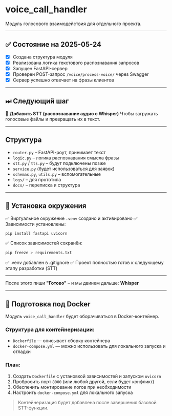 # voice_call_handler

Модуль голосового взаимодействия для отдельного проекта.

---

## ✅ Состояние на 2025-05-24

- [x] Создана структура модуля
- [x] Реализована логика текстового распознавания запросов
- [x] Запущен FastAPI-сервер
- [x] Проверен POST-запрос `/voice/process-voice/` через Swagger
- [x] Сервер успешно отвечает на фразы клиентов

---

## ⏭ Следующий шаг

🧠 **Добавить STT (распознавание аудио с Whisper)**
Чтобы загружать голосовые файлы и превращать их в текст.

---

## Структура

- `router.py` – FastAPI-роут, принимает текст
- `logic.py` – логика распознавания смысла фразы
- `stt.py` / `tts.py` – будут подключены позже
- `service.py` (будет использоваться для заявок)
- `schemas.py`, `utils.py` – вспомогательные
- `logs/` – для прототипа
- `docs/` – переписка и структура

---

## 📝 Установка окружения

✅ Виртуальное окружение `.venv` создано и активировано
✅ Зависимости установлены:

```bash
pip install fastapi uvicorn
```

✅ Список зависимостей сохранён:

```bash
pip freeze > requirements.txt
```

✅ .venv добавлен в .gitignore
✅ Проект полностью готов к следующему этапу разработки (STT)

---

После этого пиши **"Готово"** – и мы двинем дальше: **Whisper**

---

## 🐳 Подготовка под Docker

Модуль `voice_call_handler` будет оборачиваться в Docker-контейнер.

### Структура для контейнеризации:

- `Dockerfile` — описывает сборку контейнера
- `docker-compose.yml` — можно использовать для локального запуска и отладки

### План:

1. Создать `Dockerfile` с установкой зависимостей и запуском `uvicorn`
2. Пробросить порт `8000` (или любой другой, если будет конфликт)
3. Обеспечить монтирование логов при необходимости
4. Настроить `docker-compose.yml` для локального запуска

> Контейнеризация будет добавлена после завершения базовой STT-функции.
